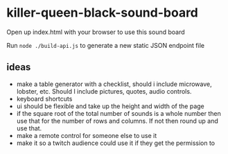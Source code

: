 # killer-queen-black-sound-board

Open up index.html with your browser to use this sound board

Run `node ./build-api.js` to generate a new static JSON endpoint file

ideas
---

* make a table generator with a checklist, should i include microwave, lobster, etc. Should I include pictures, quotes, audio controls.
* keyboard shortcuts
* ui should be flexible and take up the height and width of the page
* if the square root of the total number of sounds is a whole number then use that for the number of rows and columns. If not then round up and use that.
* make a remote control for someone else to use it
* make it so a twitch audience could use it if they get the permission to